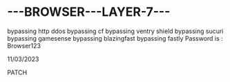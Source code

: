 # ---BROWSER---LAYER-7---
bypassing http ddos  bypassing cf  bypassing ventry shield bypassing sucuri bypassing gamesense bypassing blazingfast bypassing fastly 
Password is : Browser123


11/03/2023 

PATCH
